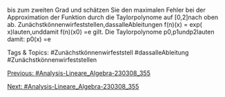 bis zum zweiten Grad und schätzen Sie den maximalen Fehler bei der Approximation der Funktion durch
die Taylorpolynome auf [0,2]nach oben ab.
Zunächstkönnenwirfeststellen,dassalleAbleitungen f(n)(x) = exp( x)lauten,unddamit f(n)(x0) =e
gilt. Die Taylorpolynome p0,p1undp2lauten damit:
p0(x) =e

   Tags & Topics:
   #Zunächstkönnenwirfeststell
   #dassalleAbleitung
   #Zunächstkönnenwirfeststellen

[Previous: #Analysis-Lineare_Algebra-230308_355](Analysis-Lineare_Algebra-230308_355.md)

[Next: #Analysis-Lineare_Algebra-230308_355](Analysis-Lineare_Algebra-230308_355.md)
